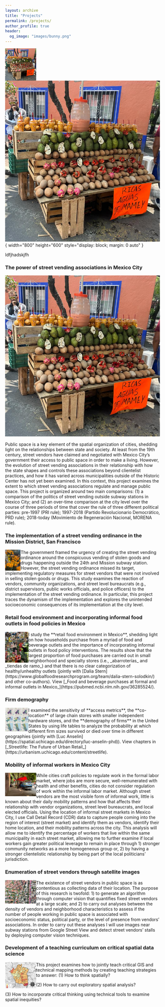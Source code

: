 ```yaml
---
layout: archive
title: "Projects"
permalink: /projects/
author_profile: true
header:
  og_image: "images/bunny.png"
---
```



<img align="left" width="20%" src="https://github.com/ifarah/ifarah.github.io/blob/master/images/mamey2.png">

![Image](images/mamey2.png){ width="800" height="600" style="display: block; margin: 0 auto" }


ldfjhadskjfh




### The power of street vending associations in Mexico City

![](images/mamey2.png)

Public space is a key element of the spatial organization of cities, shedding light on the relationships between state and society. At least from the 19th century, street vendors have claimed and negotiated with Mexico City’s government their access to public space in order to make a living. However, the evolution of street vending associations in their relationship with how the state shapes and controls these associations beyond clientelist practices, and how it has varied across municipalities outside of the Historic Center has not yet been examined. In this context, this project examines the extent to which street vending associations regulate and manage public space.  This project is organized around two main comparisons: (1) a comparison of the politics of street vending outside  subway stations in Mexico City; and (2) an over-time comparison at the city level over the course of three periods of time that cover the rule of three different political parties: pre-1997 (PRI rule); 1997-2018 (Partido Revolucionario Democrático, PRD rule); 2018-today (Movimiento de Regeneración Nacional, MORENA rule).


### The implementation of a street vending ordinance in the Mission District, San Francisco

<img align="left" width="10%" src="https://github.com/ifarah/ifarah.github.io/blob/master/images/flores.png">
The government framed the urgency of creating the street vending ordinance around the conspicuous vending of stolen goods and drugs happening outside the 24th and Mission subway station. However, the street vending ordinance missed its target, implementing regulatory measures for street vendors that were not involved in selling stolen goods or drugs. This study  examines the reaction of vendors, community organizations, and street level bureaucrats (e.g., district supervisors, public works officials, and police officers) to the implementation of the street vending ordinance. In particular, this project traces the dynamism of the implementation and explores the unintended socioeconomic consequences of its implementation at the city level.

### Retail food environment and incorporating informal food outlets in food policies in Mexico

<img align="left" width="15%" src="https://github.com/ifarah/ifarah.github.io/blob/master/images/food.png">
I study the **retail food environment in Mexico**, shedding light on how households purchase from a myriad of food and beverage outlets and the importance of incorporating informal outlets in food policy interventions. The results show that the largest proportion of food purchases are carried out in small neighborhood and specialty stores (i.e., _abarroterías_ and _tiendas de ramo_) and that there is no clear categorization of healthy/unhealthy outlets (jointly with [Dalia Stern](https://www.globalfoodresearchprogram.org/team/dalia-stern-solodkin/) and other co-authors). View [_Food and beverage purchases at formal and informal outlets in Mexico_](https://pubmed.ncbi.nlm.nih.gov/36285524/).


### Firm demography

<img align="left" width="15%" src="https://github.com/ifarah/ifarah.github.io/blob/master/images/access.png">
I examined the sensitivity of **access metrics**, the **co-location** of large chain stores with smaller independent hardware stores, and the **demography of firms** in the United States by using life tables to analyze the probability at which different firm sizes survived or died over time in different geographies (jointly with [Luc Anselin](https://spatial.uchicago.edu/directory/luc-anselin-phd)). View chapters in [_Streetlife: The Future of Urban Retail_](https://urbanism.uchicago.edu/content/streetlife).

### Mobility of informal workers in Mexico City

<img align="left" width="20%" src="https://github.com/ifarah/ifarah.github.io/blob/master/images/camion.png">
While cities craft policies to regulate work in the formal labor market, where jobs are more secure, well-remunerated with health and other benefits, cities do not consider regulation of work within the informal labor market. Although street vendors are the most visible form of informal work, little is known about their daily mobility patterns and how that affects their relationship with vendor organizations, street level bureaucrats, and local elected officials. Using the location of informal street markets in Mexico City, I use Call Detail Record (CDR) data to capture people coming into the region of interest (street market) and identify them as vendors, identify their home location, and their mobility patterns across the city. This analysis will allow me to identify the percentage of workers that live within the same municipality in each street market, allowing me to further examine if local workers gain greater political leverage to remain in place through 1) stronger community networks as a more homogeneous group or, 2) by having a stronger clientelistic relationship by being part of the local politicians’ jurisdiction.

### Enumeration of street vendors through satellite images

<img align="left" width="20%" title="Unequal Scenes" src="https://github.com/ifarah/ifarah.github.io/blob/master/images/unequal.png">
The existence of street vendors in public space is as contentious as collecting data of their location. The purpose of this research is twofold: 1) to generate an algorithm through computer vision that quantifies fixed street vendors at a large scale; and 2) to carry out analyses between the density of vendors and neighborhood characteristics to assess if the number of people working in public space is associated with socioeconomic status, political party, or the level of presence from vendors’ associations. In order to carry out these analyses I will use images near subway stations from Google Street View and detect street vendors’ stalls by deploying computer vision techniques.

### Development of a teaching curriculum on critical spatial data science

<img align="left" width="20%" src="https://github.com/ifarah/ifarah.github.io/blob/master/images/enumeration.png">
This project examines how to jointly teach critical GIS and technical mapping methods by creating teaching strategies to answer:  
(1)  How to think spatially?  

(2)  How to carry out exploratory spatial analysis?  

(3)  How to incorporate critical thinking using technical tools to examine spatial inequities?  
